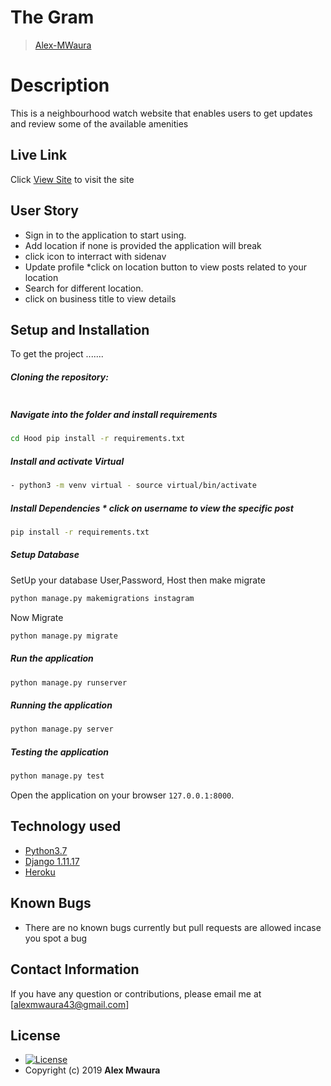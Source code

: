 # The Gram

>[Alex-MWaura](https://hood21.herokuapp.com/)  
  
# Description  
This is a neighbourhood watch website that enables users to get updates and review some of the available amenities
##  Live Link  
 Click [View Site](https://hood21.herokuapp.com/)  to visit the site
  
 
## User Story  
  
* Sign in to the application to start using.  
* Add location if none is provided the application will break
* click icon to interract with sidenav
* Update profile 
*click on location button to view posts related to your location
* Search for different location.   
* click on business title to view details 

  
## Setup and Installation  
To get the project .......  
  
##### Cloning the repository:  
 ```bash 
```
##### Navigate into the folder and install requirements  
 ```bash 
cd Hood pip install -r requirements.txt 
```
##### Install and activate Virtual  
 ```bash 
- python3 -m venv virtual - source virtual/bin/activate  
```  
##### Install Dependencies  * click on username to view the specific post  

 ```bash 
 pip install -r requirements.txt 
```  
 ##### Setup Database  
  SetUp your database User,Password, Host then make migrate  
 ```bash 
python manage.py makemigrations instagram
 ``` 
 Now Migrate  
 ```bash 
 python manage.py migrate 
```
##### Run the application  
 ```bash 
 python manage.py runserver 
``` 
##### Running the application  
 ```bash 
 python manage.py server 
```
##### Testing the application  
 ```bash 
 python manage.py test 
```
Open the application on your browser `127.0.0.1:8000`.  
  
  
## Technology used  
  
* [Python3.7](https://www.python.org/)  
* [Django 1.11.17](https://docs.djangoproject.com/en/2.2/)  
* [Heroku](https://heroku.com)  
  
  
## Known Bugs  
* There are no known bugs currently but pull requests are allowed incase you spot a bug  
  
## Contact Information   
If you have any question or contributions, please email me at [alexmwaura43@gmail.com]  
  
## License 

* [![License](https://img.shields.io/packagist/l/loopline-systems/closeio-api-wrapper.svg)]()  
* Copyright (c) 2019 **Alex Mwaura**